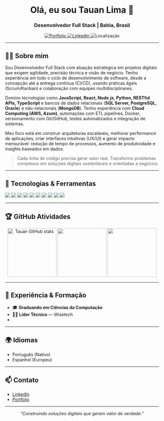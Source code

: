 <h1 align="center">Olá, eu sou Tauan Lima 👋</h1>
<h3 align="center">Desenvolvedor Full Stack | Bahia, Brasil</h3>

<p align="center">
  <a href="https://portfolio.tauanlima.com.br/" target="_blank">
    <img src="https://img.shields.io/badge/Portfólio-222?style=for-the-badge&logo=vercel&logoColor=white" alt="Portfolio"/>
  </a>
  <a href="https://www.linkedin.com/in/tauan-lima/" target="_blank">
    <img src="https://img.shields.io/badge/LinkedIn-0077B5?style=for-the-badge&logo=linkedin&logoColor=white" alt="LinkedIn"/>
  </a>
  <img src="https://img.shields.io/badge/Bahia-008080?style=for-the-badge&logo=mapbox&logoColor=white" alt="Localização"/>
</p>

---

## 👨‍💻 Sobre mim

Sou Desenvolvedor Full Stack com atuação estratégica em projetos digitais que exigem agilidade, precisão técnica e visão de negócio. Tenho experiência em todo o ciclo de desenvolvimento de software, desde a concepção até a entrega contínua (CI/CD), usando práticas ágeis (Scrum/Kanban) e colaboração com equipes multidisciplinares.

Domino tecnologias como **JavaScript, React, Node.js, Python, RESTful APIs, TypeScript** e bancos de dados relacionais (**SQL Server, PostgreSQL, Oracle**) e não-relacionais (**MongoDB**). Tenho experiência com **Cloud Computing (AWS, Azure)**, automações com ETL pipelines, Docker, versionamento com Git/GitHub, testes automatizados e integração de sistemas.

Meu foco está em construir arquiteturas escaláveis, melhorar performance de aplicações, criar interfaces intuitivas (UX/UI) e gerar impacto mensurável: redução de tempo de processos, aumento de produtividade e insights baseados em dados.

> Cada linha de código precisa gerar valor real. Transformo problemas complexos em soluções digitais sustentáveis e orientadas a negócios.

---

## 🚀 Tecnologias & Ferramentas

<p align="left">
  <img src="https://img.shields.io/badge/React-20232A?style=for-the-badge&logo=react&logoColor=61DAFB" />
  <img src="https://img.shields.io/badge/Node.js-339933?style=for-the-badge&logo=node.js&logoColor=white" />
  <img src="https://img.shields.io/badge/Python-3776AB?style=for-the-badge&logo=python&logoColor=white" />
  <img src="https://img.shields.io/badge/AWS-232F3E?style=for-the-badge&logo=amazon-aws&logoColor=white" />
  <img src="https://img.shields.io/badge/TypeScript-007ACC?style=for-the-badge&logo=typescript&logoColor=white" />
  <img src="https://img.shields.io/badge/SQL-4479A1?style=for-the-badge&logo=postgresql&logoColor=white" />
  <img src="https://img.shields.io/badge/MongoDB-47A248?style=for-the-badge&logo=mongodb&logoColor=white" />
  <img src="https://img.shields.io/badge/Docker-2496ED?style=for-the-badge&logo=docker&logoColor=white" />
  <img src="https://img.shields.io/badge/Git-181717?style=for-the-badge&logo=git&logoColor=orange" />
  <img src="https://img.shields.io/badge/Azure-0078D4?style=for-the-badge&logo=microsoftazure&logoColor=white" />
</p>

---

## 🏆 GitHub Atividades

<p align="center">
  <img src="https://github-readme-stats.vercel.app/api?username=tauan-lima&show_icons=true&theme=radical" alt="Tauan GitHub stats" height="160"/>
  <img src="https://github-readme-streak-stats.herokuapp.com/?user=tauan-lima&theme=radical" height="160"/>
  <img src="https://github-readme-stats.vercel.app/api/top-langs/?username=tauan-lima&layout=compact&theme=radical" height="160"/>
</p>

---

## 💼 Experiência & Formação

- 🎓 **Graduando em Ciências da Computação**
- 👨‍💼 **Líder Técnico** — Wisetech
- 
---

## 🌍 Idiomas

- Português (Nativo)
- Espanhol (Europeu)

---

## 📫 Contato

- [LinkedIn](https://www.linkedin.com/in/tauan-lima/)
- [Portfólio](https://portfolio.tauanlima.com.br/)
<!-- Adicione email se desejar -->

---

<p align="center">
  <i>“Construindo soluções digitais que geram valor de verdade.”</i>
</p>
